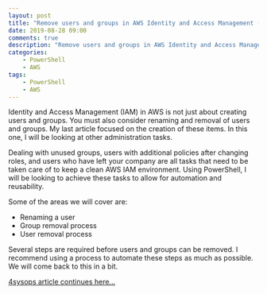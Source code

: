 ```yaml
---
layout: post
title: "Remove users and groups in AWS Identity and Access Management (IAM) with PowerShell"
date: 2019-08-28 09:00
comments: true
description: "Remove users and groups in AWS Identity and Access Management (IAM) with PowerShell"
categories:
    - PowerShell
    - AWS
tags:
    - PowerShell
    - AWS
---
```


Identity and Access Management (IAM) in AWS is not just about creating users and groups. You must also consider renaming and removal of users and groups. My last article focused on the creation of these items. In this one, I will be looking at other administration tasks.

Dealing with unused groups, users with additional policies after changing roles, and users who have left your company are all tasks that need to be taken care of to keep a clean AWS IAM environment. Using PowerShell, I will be looking to achieve these tasks to allow for automation and reusability.

Some of the areas we will cover are:

+ Renaming a user
+ Group removal process
+ User removal process

Several steps are required before users and groups can be removed. I recommend using a process to automate these steps as much as possible. We will come back to this in a bit. 

[4sysops article continues here...](https://4sysops.com/archives/remove-users-and-groups-in-aws-identity-and-access-management-iam-with-powershell/)
